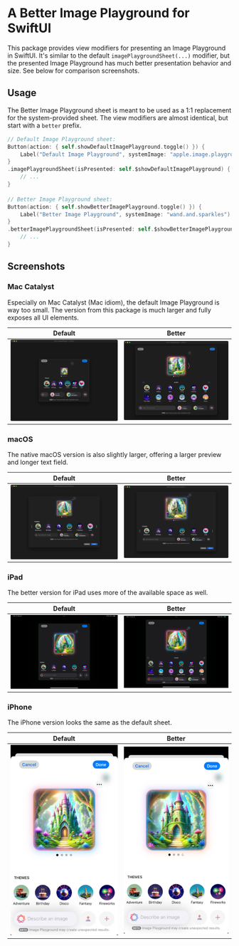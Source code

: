 # A Better Image Playground for SwiftUI

This package provides view modifiers for presenting an Image Playground in SwiftUI.
It's similar to the default `imagePlaygroundSheet(...)` modifier, but the presented Image Playground has much better presentation behavior and size.
See below for comparison screenshots.

## Usage
The Better Image Playground sheet is meant to be used as a 1:1 replacement for the system-provided sheet.
The view modifiers are almost identical, but start with a `better` prefix.

```swift
// Default Image Playground sheet:
Button(action: { self.showDefaultImagePlayground.toggle() }) {
    Label("Default Image Playground", systemImage: "apple.image.playground")
}
.imagePlaygroundSheet(isPresented: self.$showDefaultImagePlayground) { url in
    // ...
}

// Better Image Playground sheet:
Button(action: { self.showBetterImagePlayground.toggle() }) {
    Label("Better Image Playground", systemImage: "wand.and.sparkles")
}
.betterImagePlaygroundSheet(isPresented: self.$showBetterImagePlayground) { url in
    // ...
}
```

## Screenshots

### Mac Catalyst
Especially on Mac Catalyst (Mac idiom), the default Image Playground is way too small.
The version from this package is much larger and fully exposes all UI elements.

Default |  Better
:------:|:------:
![Catalyst default](./Images/Catalyst%20default.jpeg) | ![Catalyst better](Images/Catalyst%20better.jpeg)

### macOS
The native macOS version is also slightly larger, offering a larger preview and longer text field.

Default |  Better
:------:|:------:
![macOS default](./Images/macOS%20default.jpeg) | ![macOS better](Images/macOS%20better.jpeg)

### iPad
The better version for iPad uses more of the available space as well.

Default |  Better
:------:|:------:
![iPad default](./Images/iPad%20default.jpeg) | ![iPad better](Images/iPad%20better.jpeg)

### iPhone
The iPhone version looks the same as the default sheet.

Default |  Better
:------:|:------:
![iPhone default](./Images/iPhone%20default.jpeg) | ![iPhone better](Images/iPhone%20better.jpeg)
